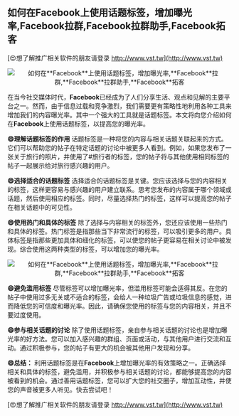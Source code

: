## **如何在**Facebook**上使用话题标签，增加曝光率,**Facebook**拉群,**Facebook**拉群助手,**Facebook**拓客**

[😍想了解推广相关软件的朋友请登录 http://www.vst.tw](http://www.vst.tw)

 <center><img src="https://vst.tw/MP4/tuiguang/png/1.png" alt="如何在**Facebook**上使用话题标签，增加曝光率,**Facebook**拉群,**Facebook**拉群助手,**Facebook**拓客"></center>

在当今社交媒体时代，**Facebook**已经成为了人们分享生活、观点和见解的主要平台之一。然而，由于信息过载和竞争激烈，我们需要更有策略性地利用各种工具来增加我们的内容曝光率。其中一个强大的工具就是话题标签。本文将向您介绍如何在**Facebook**上使用话题标签，以提高您的曝光率。

**😄理解话题标签的作用**
话题标签是一种将您的内容与相关话题关联起来的方式。它们可以帮助您的帖子在特定话题的讨论中被更多人看到。例如，如果您发布了一张关于旅行的照片，并使用了#旅行者的标签，您的帖子将与其他使用相同标签的帖子一起展示给对旅行感兴趣的用户。

**😄选择适合的话题标签**
选择适合的话题标签是关键。您应该选择与您的内容相关的标签，这样更容易与感兴趣的用户建立联系。思考您发布的内容属于哪个领域或话题，然后使用相应的标签。同时，尽量选择热门的标签，这样可以提高您的帖子在相关话题中的可见性。

**😄使用热门和具体的标签**
除了选择与内容相关的标签外，您还应该使用一些热门和具体的标签。热门标签是指那些当下非常流行的标签，可以吸引更多的用户。具体标签是指那些更加具体和细化的标签，可以使您的帖子更容易在相关讨论中被发现。综合使用这两种类型的标签，可以增加您的曝光率。

 <center><img src="https://vst.tw/MP4/tuiguang/png/0.png" alt="如何在**Facebook**上使用话题标签，增加曝光率,**Facebook**拉群,**Facebook**拉群助手,**Facebook**拓客"></center>

**😄避免滥用标签**
尽管标签可以增加曝光率，但滥用标签可能会适得其反。在您的帖子中使用过多无关或不适合的标签，会给人一种垃圾广告或垃圾信息的感觉，进而降低您的可信度和曝光率。因此，请确保您使用的标签与您的内容相关，并且不要过度使用。

**😄参与相关话题的讨论**
除了使用话题标签，亲自参与相关话题的讨论也是增加曝光率的好方法。您可以加入感兴趣的群组、页面或活动，与其他用户进行交流和互动。通过积极参与，您的帖子有更大的机会被其他用户发现和分享。

**😄总结：**
利用话题标签是在**Facebook**上增加曝光率的有效策略之一。正确选择相关和具体的标签，避免滥用，并积极参与相关话题的讨论，都能够提高您的内容被看到的机会。通过善用话题标签，您可以扩大您的社交圈子，增加互动性，并使您的声音被更多人听见。快去尝试吧！

[😍想了解推广相关软件的朋友请登录 http://www.vst.tw](http://www.vst.tw)



